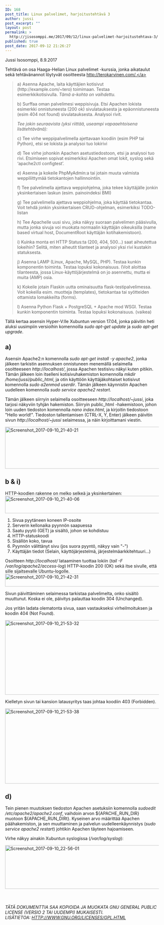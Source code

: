 ```yaml
---
ID: 168
post_title: Linux palvelimet, harjoitustehtävä 3
author: jussi
post_excerpt: ""
layout: post
permalink: >
  http://jisosomppi.me/2017/09/12/linux-palvelimet-harjoitustehtava-3/
published: true
post_date: 2017-09-12 21:26:27
---
```

Jussi Isosomppi, 8.9.2017

Tehtävä on osa Haaga-Helian Linux palvelimet -kurssia, jonka aikataulut sekä tehtävänannot löytyvät osoitteesta <a href="http://terokarvinen.com/2017/aikataulu-linux-palvelimet-ict4tn021-4-ti-ja-5-to-alkusyksy-2017-5-op">http://terokarvinen.com/.</a>
<blockquote>a) Asenna Apache, laita käyttäjien kotisivut (http://example.com/~tero) toimimaan. Testaa esimerkkikotisivulla. <em>Tämä a-kohta on vaihdettu.</em>

b) Surffaa oman palvelimesi weppisivuja. Etsi Apachen lokista esimerkki onnistuneesta (200 ok) sivulatauksesta ja epäonnistuneesta (esim 404 not found) sivulatauksesta. Analysoi rivit.

<em>Tee jokin seuraavista (yksi riittää, useampi vapaaehtoisena lisätehtävänä):</em>

c) Tee virhe weppipalvelimella ajettavaan koodiin (esim PHP tai Python), etsi se lokista ja analysoi tuo lokirivi

d) Tee virhe johonkin Apachen asetustiedostoon, etsi ja analysoi tuo rivi. Etsimiseen sopivat esimerkiksi Apachen omat lokit, syslog sekä ‘apache2ctl configtest’.

e) Asenna ja kokeile PhpMyAdmin:a tai jotain muuta valmista weppiliittymää tietokantojen hallinnointiin.

f) Tee palvelimella ajettava weppiohjelma, joka tekee käyttäjälle jonkin yksinkertaisen laskun (esim. painoindeksi BMI)

g) Tee palvelimella ajettava weppiohjelma, joka käyttää tietokantaa. Voit tehdä jonkin yksinkertaisen CRUD-ohjelman, esimerkiksi TODO-listan

h) Tee Apachelle uusi sivu, joka näkyy suoraan palvelimen pääsivulla, mutta jonka sivuja voi muokata normaalin käyttäjän oikeuksilla (name based virtual host, DocumentRoot käyttäjän kotihakemistoon).

i) Kuinka monta eri HTTP Status:ta (200, 404, 500…) saat aiheutettua lokeihin? Selitä, miten aiheutit tilanteet ja analysoi yksi rivi kustakin statuksesta.

j) Asenna LAMP (Linux, Apache, MySQL, PHP). Testaa kunkin komponentin toiminta. Testaa lopuksi kokonaisuus. (Voit aloittaa tilanteesta, jossa Linux-käyttöjärjestelmä on jo asennettu, mutta ei muita (AMP) osia.

k) Kokeile jotain Flaskin uutta ominaisuutta flask-testipalvelimessa. Voit kokeilla esim. muotteja (templates), tietokantaa tai syötteiden ottamista lomakkeilta (forms).

l) Asenna Python Flask + PostgreSQL + Apache mod WSGI. Testaa kunkin komponentin toiminta. Testaa lopuksi kokonaisuus. (vaikea)</blockquote>
Tällä kertaa asensin Hyper-V:lle Xubuntun version 17.04, jonka päivitin heti aluksi uusimpiin versioihin komennoilla <em>sudo apt-get update </em>ja <em>sudo apt-get upgrade</em>.
<h2>a)</h2>
Asensin Apache2:n komennolla <em>sudo apt-get install -y apache2</em>, jonka jälkeen tarkistin asennuksen onnistuneen menemällä selaimella osoitteeseen <em>http://localhost/</em>, jossa Apachen testisivu näkyi kuten pitikin. Tämän jälkeen loin itselleni kotisivuhakemiston komennolla <em>mkdir /home/jussi/public_html</em>, ja otin käyttöön käyttäjäkohtaiset kotisivut komennolla <em>sudo a2enmod userdir</em>. Tämän jälkeen käynnistin Apachen uudelleen komennolla <em>sudo service apache2 restart</em>.

Tämän jälkeen siirryin selaimella osoitteeseen <em>http://localhost/~jussi</em>, joka tarjosi näkyviin tyhjän hakemiston. Siirryin public_html -hakemistoon, johon loin uuden tiedoston komennolla <em>nano index.html</em>, ja kirjoitin tiedostoon "Hello world!". Tiedoston tallentamisen (CTRL-X, Y, Enter) jälkeen päivitin sivun <em>http://localhost/~jussi</em> selaimessa, ja näin kirjoittamani viestin.

<img class="alignnone size-full wp-image-249" src="http://46.101.223.159/wp-content/uploads/2017/09/screenshot_2017-09-10_21-40-21-e1505240146879.png" alt="Screenshot_2017-09-10_21-40-21" width="576" height="137" />
<h2>b &amp; i)</h2>
HTTP-koodien rakenne on melko selkeä ja yksinkertainen:

<img class="alignnone size-full wp-image-246" src="http://46.101.223.159/wp-content/uploads/2017/09/screenshot_2017-09-10_21-40-06.png" alt="Screenshot_2017-09-10_21-40-06" width="1105" height="57" />
<ol>
 	<li>Sivua pyytäneen koneen IP-osoite</li>
 	<li>Serverin kellonaika pyynnön saapuessa</li>
 	<li>Saatu pyytö (GET) ja sisältö, johon se kohdistuu</li>
 	<li>HTTP-statuskoodi</li>
 	<li>Sisällön koko, tavua</li>
 	<li>Pyynnön välittänyt sivu (jos suora pyyntö, näkyy vain "-")</li>
 	<li>Käyttäjän tiedot (Selain, käyttöjärjestelmä, järjestelmäarkkitehtuuri...)</li>
</ol>
Osoitteen <em>http://localhost/ </em>lataaminen tuottaa lokiin (<em>tail -F /var/log/apache2/access-log</em>) HTTP-koodin 200 (OK) sekä itse sivulle, että sille sijaitsevalle Ubuntu-logolle.

<img class="alignnone size-full wp-image-256" src="http://46.101.223.159/wp-content/uploads/2017/09/screenshot_2017-09-10_21-42-31.png" alt="Screenshot_2017-09-10_21-42-31" width="1137" height="42" />

Sivun päivittäminen selaimessa tarkistaa palvelimelta, onko sisältö muuttunut. Koska ei ole, päivitys palauttaa koodin 304 (Unchanged).

Jos yritän ladata olematonta sivua, saan vastaukseksi virheilmoituksen ja koodin 404 (Not Found).

<img class="alignnone size-full wp-image-253" src="http://46.101.223.159/wp-content/uploads/2017/09/screenshot_2017-09-10_21-53-32.png" alt="Screenshot_2017-09-10_21-53-32" width="576" height="244" />

Kielletyn sivun tai kansion latausyritys taas johtaa koodiin 403 (Forbidden).

<img class="alignnone size-full wp-image-254" src="http://46.101.223.159/wp-content/uploads/2017/09/screenshot_2017-09-10_21-53-38.png" alt="Screenshot_2017-09-10_21-53-38" width="576" height="246" />
<h2>d)</h2>
Tein pienen muutoksen tiedoston Apachen asetuksiin komennolla <em>sudoedit /etc/apache2/apache2.conf</em>, vaihdoin arvon ${APACHE_RUN_DIR} muotoon ${APACHE_RUN_DIRt}. Kyseinen arvo määrittää Apachen päähakemiston, ja sen muuttaminen ja palvelun uudelleenkäynnistys (<em>sudo service apache2 restart</em>) johtikin Apachen täyteen hajoamiseen.

Virhe näkyy ainakin Xubuntun syslogissa (<em>/var/log/syslog</em>):

<img class="alignnone size-full wp-image-259" src="http://46.101.223.159/wp-content/uploads/2017/09/screenshot_2017-09-10_22-56-01.png" alt="Screenshot_2017-09-10_22-56-01" width="1134" height="143" />

&nbsp;
<h6>TÄTÄ DOKUMENTTIA SAA KOPIOIDA JA MUOKATA GNU GENERAL PUBLIC LICENSE (VERSIO 2 TAI UUDEMPI) MUKAISESTI. LISÄTIETOA: <a class="urlextern" title="http://www.gnu.org/licenses/gpl.html" href="http://www.gnu.org/licenses/gpl.html">HTTP://WWW.GNU.ORG/LICENSES/GPL.HTML</a></h6>
